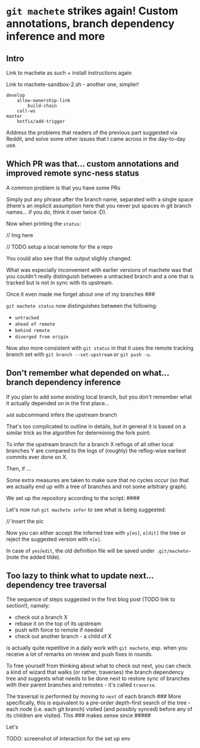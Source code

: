 
# `git machete` strikes again! Custom annotations, branch dependency inference and more


## Intro

Link to machete as such + install instructions again

Link to machete-sandbox-2.sh - another one, simpler!

```
develop
    allow-ownership-link
        build-chain
    call-ws
master
    hotfix/add-trigger
```

Address the problems that readers of the previous part suggested via Reddit, and solve some other issues that I came across in the day-to-day use.


## Which PR was that... custom annotations and improved remote sync-ness status

A common problem is that you have some PRs

Simply put any phrase after the branch name, separated with a single space (there's an implicit assumption here that you never put spaces in git branch names... if you do, think it over twice :D).

Now when printing the `status`:

// Img here

// TODO setup a local remote for the a repo

You could also see that the output slighly changed.

What was especially inconvenient with earlier versions of machete was that you couldn't really distinguish between a untracked branch and a one that is tracked but is not in sync with its upstream.

Once it even made me forget about one of my branches ###

`git machete status` now distinguishes between the following:
* `untracked`
* `ahead of remote`
* `behind remote`
* `diverged from origin`

Now also more consistent with `git status` in that it uses the remote tracking branch set with `git branch --set-upstream` or `git push -u`.


## Don't remember what depended on what... branch dependency inference

If you plan to add some existing local branch, but you don't remember what it actually depended on in the first place...

`add` subcommand infers the upstream branch

That's too complicated to outline in details, but in general it is based on a similar trick as the algorithm for determining the fork point:

To infer the upstream branch for a branch X
reflogs of all other local branches Y are compared to the logs of (roughly) the reflog-wise earliest commits ever done on X.

Then, if ...

Some extra measures are taken to make sure that no cycles occur (so that we actually end up with a tree of branches and not some arbitrary graph).

We set up the repository according to the script: ####

Let's now run `git machete infer` to see what is being suggested:

// Insert the pic

Now you can either accept the inferred tree with `y[es]`, `e[dit]` the tree or reject the suggested version with `n[o]`.

In case of `yes`/`edit`, the old definition file will be saved under `.git/machete~` (note the added tilde).


## Too lazy to think what to update next... dependency tree traversal

The sequence of steps suggested in the first blog post (TODO link to section!), namely:

* check out a branch X
* rebase it on the top of its upstream
* push with force to remote if needed
* check out another branch - a child of X

is actually quite repetitive in a daily work with `git machete`, esp. when you receive a lot of remarks on review and push fixes in rounds.

To free yourself from thinking about what to check out next, you can check a kind of wizard that walks (or rather, traverses) the branch dependency tree and
suggests what needs to be done next to restore sync of branches with their parent branches and remotes - it's called `traverse`.

The traversal is performed by moving to `next` of each branch ###
More specifically, this is equivalent to a pre-order depth-first search of the tree - each node (i.e. each git branch) visited (and possibly synced) before any of its children are visited.
This ### makes sense since #####

Let's

TODO: screenshot of interaction for the set up env


